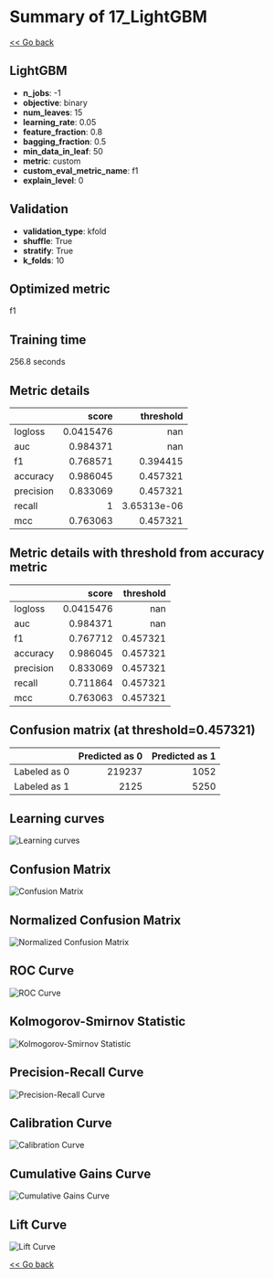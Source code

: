 # Summary of 17_LightGBM

[<< Go back](../README.md)


## LightGBM
- **n_jobs**: -1
- **objective**: binary
- **num_leaves**: 15
- **learning_rate**: 0.05
- **feature_fraction**: 0.8
- **bagging_fraction**: 0.5
- **min_data_in_leaf**: 50
- **metric**: custom
- **custom_eval_metric_name**: f1
- **explain_level**: 0

## Validation
 - **validation_type**: kfold
 - **shuffle**: True
 - **stratify**: True
 - **k_folds**: 10

## Optimized metric
f1

## Training time

256.8 seconds

## Metric details
|           |     score |     threshold |
|:----------|----------:|--------------:|
| logloss   | 0.0415476 | nan           |
| auc       | 0.984371  | nan           |
| f1        | 0.768571  |   0.394415    |
| accuracy  | 0.986045  |   0.457321    |
| precision | 0.833069  |   0.457321    |
| recall    | 1         |   3.65313e-06 |
| mcc       | 0.763063  |   0.457321    |


## Metric details with threshold from accuracy metric
|           |     score |   threshold |
|:----------|----------:|------------:|
| logloss   | 0.0415476 |  nan        |
| auc       | 0.984371  |  nan        |
| f1        | 0.767712  |    0.457321 |
| accuracy  | 0.986045  |    0.457321 |
| precision | 0.833069  |    0.457321 |
| recall    | 0.711864  |    0.457321 |
| mcc       | 0.763063  |    0.457321 |


## Confusion matrix (at threshold=0.457321)
|              |   Predicted as 0 |   Predicted as 1 |
|:-------------|-----------------:|-----------------:|
| Labeled as 0 |           219237 |             1052 |
| Labeled as 1 |             2125 |             5250 |

## Learning curves
![Learning curves](learning_curves.png)
## Confusion Matrix

![Confusion Matrix](confusion_matrix.png)


## Normalized Confusion Matrix

![Normalized Confusion Matrix](confusion_matrix_normalized.png)


## ROC Curve

![ROC Curve](roc_curve.png)


## Kolmogorov-Smirnov Statistic

![Kolmogorov-Smirnov Statistic](ks_statistic.png)


## Precision-Recall Curve

![Precision-Recall Curve](precision_recall_curve.png)


## Calibration Curve

![Calibration Curve](calibration_curve_curve.png)


## Cumulative Gains Curve

![Cumulative Gains Curve](cumulative_gains_curve.png)


## Lift Curve

![Lift Curve](lift_curve.png)



[<< Go back](../README.md)
